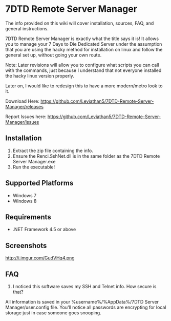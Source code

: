 # 7DTD Remote Server Manager
The info provided on this wiki will cover installation, sources, FAQ, and general instructions.

7DTD Remote Server Manager is exactly what the title says it is! It allows you to manage your 7 Days to Die Dedicated Server under the assumption that you are using the hacky method for installation on linux and follow the general set up, without going your own route.

Note: Later revisions will allow you to configure what scripts you can call with the commands, just because I understand that not everyone installed the hacky linux version properly.

Later on, I would like to redesign this to have a more modern/metro look to it.

Download Here: https://github.com/Leviathan5/7DTD-Remote-Server-Manager/releases

Report Issues here: https://github.com/Leviathan5/7DTD-Remote-Server-Manager/issues

## Installation
1. Extract the zip file containing the info.
2. Ensure the Renci.SshNet.dll is in the same folder as the 7DTD Remote Server Manager.exe
3. Run the executable!

## Supported Platforms
* Windows 7
* Windows 8

## Requirements
* .NET Framework 4.5 or above

## Screenshots

http://i.imgur.com/GudVHq4.png

## FAQ
1. I noticed this software saves my SSH and Telnet info. How secure is that?

All information is saved in your %username%/%AppData%/7DTD Server Manager/user.config file.
You'll notice all passwords are encrypting for local storage just in case someone goes snooping.
